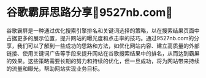 # 谷歌霸屏思路分享🥇9527nb.com🥇

谷歌霸屏是一种通过优化搜索引擎排名和关键词选择的策略，以在搜索结果页面中占据更多的展示位置，提升网站的曝光度和点击率的技巧。通过9527nb.com的分享，我们可以了解到一些成功的思路和方法，如优化网站内容、建立高质量的外部链接、使用关键词广告等手段来提升网站在谷歌搜索结果中的排名，从而达到霸屏的效果。这些策略需要长期的努力和持续的优化，但一旦成功，将为网站带来持续的流量和曝光，帮助网站实现业务目标。